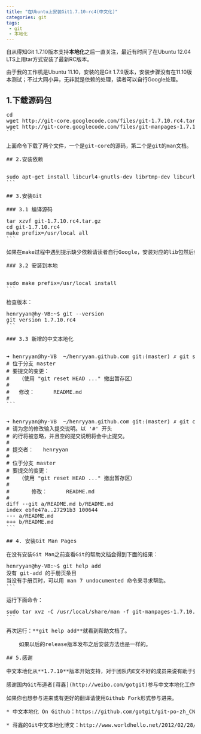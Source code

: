 ```yaml
---
title: "在Ubuntu上安装Git1.7.10-rc4(中文化)"
categories: git
tags: 
 - git
 - 本地化
---
```


自从得知Git 1.7.10版本支持**本地化**之后一直关注，最近有时间了在Ubuntu 12.04 LTS上用tar方式安装了最新RC版本。

由于我的工作机是Ubuntu 11.10，安装的是Git 1.7.9版本，安装步骤没有在11.10版本测试；不过大同小异，无非就是依赖的处理，读者可以自行Google处理。

## 1.下载源码包

<pre class="brush: shell">
cd
wget http://git-core.googlecode.com/files/git-1.7.10.rc4.tar.gz
wget http://git-core.googlecode.com/files/git-manpages-1.7.10.rc4.tar.gz
```

上面命令下载了两个文件，一个是git-core的源码，第二个是git的man文档。

## 2.安装依赖

<pre class="brush: shell">
sudo apt-get install libcurl4-gnutls-dev librtmp-dev libcurl4-openssl-dev libexpat1-dev gettext
```

## 3.安装Git

### 3.1 编译源码
<pre class="brush: shell">
tar xzvf git-1.7.10.rc4.tar.gz
cd git-1.7.10.rc4
make prefix=/usr/local all
```

如果在make过程中遇到提示缺少依赖请读者自行Google，安装对应的lib包然后继续运行**make prefix=/usr/local all**。

### 3.2 安装到本地

<pre class="brush: shell">
sudo make prefix=/usr/local install
```

检查版本：
<pre class="brush: shell">
henryyan@hy-VB:~$ git --version
git version 1.7.10.rc4
```

### 3.3 新增的中文本地化

<pre class="brush: shell">
➜ henryyan@hy-VB  ~/henryyan.github.com git:(master) ✗ git status
# 位于分支 master
# 要提交的变更：
#   （使用 "git reset HEAD <file>..." 撤出暂存区）
#
#	修改：      README.md
#
```

<pre class="brush: shell">
➜ henryyan@hy-VB  ~/henryyan.github.com git:(master) ✗ git commit -v
# 请为您的修改输入提交说明。以 '#' 开头
# 的行将被忽略，并且空的提交说明将会中止提交。
#
# 提交者：   henryyan <henryyan@hy-VB.(none)>
#
# 位于分支 master
# 要提交的变更：
#   （使用 "git reset HEAD <file>..." 撤出暂存区）
#
#       修改：      README.md
#
diff --git a/README.md b/README.md
index ebfe47a..27291b3 100644
--- a/README.md
+++ b/README.md
```

## 4. 安装Git Man Pages

在没有安装Git Man之前查看Git的帮助文档会得到下面的结果：
<pre class="brush: shell">
henryyan@hy-VB:~$ git help add
没有 git-add 的手册页条目
当没有手册页时，可以用 man 7 undocumented 命令来寻求帮助。
```

运行下面命令：
<pre class="brush: shell">
sudo tar xvz -C /usr/local/share/man -f git-manpages-1.7.10.rc4.tar.gz
```

再次运行：**git help add**就看到帮助文档了。

	如果以后的release版本发布之后安装方法也是一样的。

## 5.感谢

中文本地化从**1.7.10**版本开始支持，对于团队内E文不好的成员来说有助于更好的理解、使用Git；以后成员遇到操作不懂的地方时TM说去看git help xx，他们再也不会说**看不懂英文**了。

感谢国内Git布道者[蒋鑫](http://weibo.com/gotgit)参与中文本地化工作。

如果你也想参与进来或有更好的翻译请使用Github Fork形式参与进来。

* 中文本地化 On Github：https://github.com/gotgit/git-po-zh_CN ，有问题也可以在这里反馈

* 蒋鑫的Git中文本地化博文：http://www.worldhello.net/2012/02/28/git-l10n.html